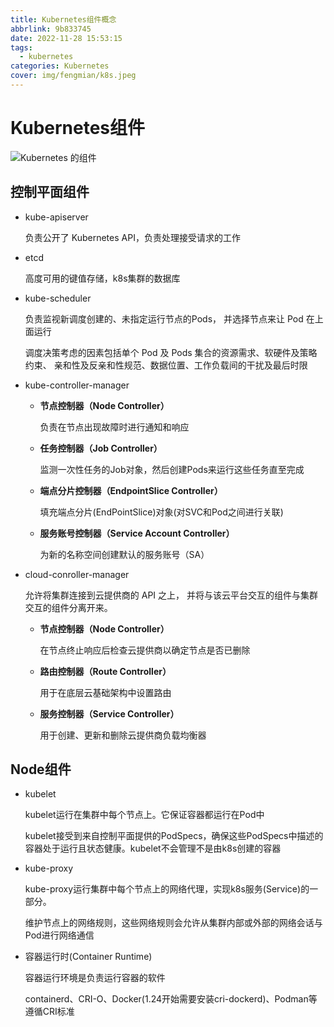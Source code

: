 ```yaml
---
title: Kubernetes组件概念
abbrlink: 9b833745
date: 2022-11-28 15:53:15
tags:
  - kubernetes
categories: Kubernetes
cover: img/fengmian/k8s.jpeg
---
```

# Kubernetes组件

![Kubernetes 的组件](https://d33wubrfki0l68.cloudfront.net/2475489eaf20163ec0f54ddc1d92aa8d4c87c96b/e7c81/images/docs/components-of-kubernetes.svg)

## 控制平面组件

- kube-apiserver

  负责公开了 Kubernetes API，负责处理接受请求的工作

- etcd

  高度可用的键值存储，k8s集群的数据库

- kube-scheduler

   负责监视新调度创建的、未指定运行节点的Pods， 并选择节点来让 Pod 在上面运行

  调度决策考虑的因素包括单个 Pod 及 Pods 集合的资源需求、软硬件及策略约束、 亲和性及反亲和性规范、数据位置、工作负载间的干扰及最后时限

- kube-controller-manager

  - **节点控制器（Node Controller）**

    负责在节点出现故障时进行通知和响应

  - **任务控制器（Job Controller）**

    监测一次性任务的Job对象，然后创建Pods来运行这些任务直至完成

  - **端点分片控制器（EndpointSlice Controller）**

    填充端点分片(EndPointSlice)对象(对SVC和Pod之间进行关联)

  - **服务账号控制器（Service Account Controller）**

    为新的名称空间创建默认的服务账号（SA）

- cloud-conroller-manager

  允许将集群连接到云提供商的 API 之上， 并将与该云平台交互的组件与集群交互的组件分离开来。

  - **节点控制器（Node Controller）**

    在节点终止响应后检查云提供商以确定节点是否已删除

  - **路由控制器（Route Controller）**

    用于在底层云基础架构中设置路由

  - **服务控制器（Service Controller）**

    用于创建、更新和删除云提供商负载均衡器

## Node组件

- kubelet

  kubelet运行在集群中每个节点上。它保证容器都运行在Pod中

  kubelet接受到来自控制平面提供的PodSpecs，确保这些PodSpecs中描述的容器处于运行且状态健康。kubelet不会管理不是由k8s创建的容器

- kube-proxy

  kube-proxy运行集群中每个节点上的网络代理，实现k8s服务(Service)的一部分。

  维护节点上的网络规则，这些网络规则会允许从集群内部或外部的网络会话与Pod进行网络通信

- 容器运行时(Container Runtime)

  容器运行环境是负责运行容器的软件

  containerd、CRI-O、Docker(1.24开始需要安装cri-dockerd)、Podman等遵循CRI标准